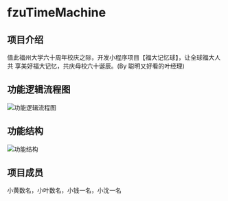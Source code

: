 # fzuTimeMachine 

## 项目介绍

值此福州大学六十周年校庆之际，开发小程序项目【福大记忆球】，让全球福大人共 享美好福大记忆，共庆母校六十诞辰。(By 聪明又好看的叶经理)

## 功能逻辑流程图

![功能逻辑流程图](http://hlx-blog.oss-cn-beijing.aliyuncs.com/18-9-18/65724816.jpg)

## 功能结构

![功能结构](http://hlx-blog.oss-cn-beijing.aliyuncs.com/18-9-18/99950178.jpg)

## 项目成员

小黄数名，小叶数名，小钱一名，小沈一名